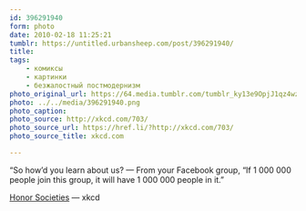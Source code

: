 ```yaml
---
id: 396291940
form: photo
date: 2010-02-18 11:25:21
tumblr: https://untitled.urbansheep.com/post/396291940/
title:
tags:
    - комиксы
    - картинки
    - безжалостный постмодернизм
photo_original_url: https://64.media.tumblr.com/tumblr_ky13e9OpjJ1qz4wzio1_1280.png
photo: ../../media/396291940.png
photo_caption:
photo_source: http://xkcd.com/703/
photo_source_url: https://href.li/?http://xkcd.com/703/
photo_source_title: xkcd.com

---
```


<p>“So how’d you learn about us? — From your Facebook group, “If 1 000 000 people join this group, it will have 1 000 000 people in it.”</p>

<p><a href="http://xkcd.com/703/">Honor Societies</a> — xkcd</p>
